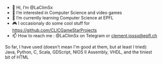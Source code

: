 - 👋 Hi, I’m @LaClimSx
- 👀 I’m interested in Computer Science and video games
- 🌱 I’m currently learning Computer Science at EPFL
- 🎮 I occasionaly do some cool stuff for https://github.com/CLICGameStarProjects
- 📫 How to reach me : @LaClimSx on Telegram or clement.josso@epfl.ch

So far, I have used (doesn't mean I'm good at them, but at least I tried): Java, Python, C, Scala, GDScript, NIOS II Assembly, VHDL, and the tiniest bit of HTML

<!---
ClementJosso/ClementJosso is a ✨ special ✨ repository because its `README.md` (this file) appears on your GitHub profile.
You can click the Preview link to take a look at your changes.
--->
